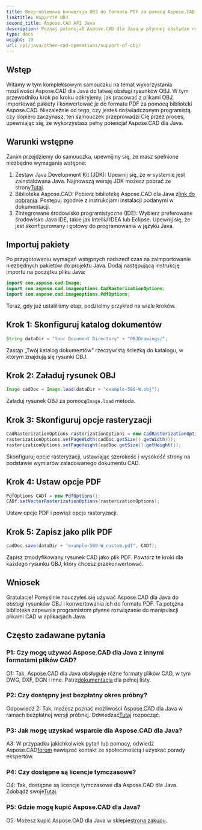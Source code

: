 ```yaml
---
title: Bezproblemowa konwersja OBJ do formatu PDF za pomocą Aspose.CAD dla Java
linktitle: Wsparcie OBJ
second_title: Aspose.CAD API Java
description: Poznaj potencjał Aspose.CAD dla Java w płynnej obsłudze rysunków OBJ. Konwertuj bez wysiłku do formatu PDF, korzystając z naszego przewodnika krok po kroku.
type: docs
weight: 19
url: /pl/java/other-cad-operations/support-of-obj/
---
```

## Wstęp

Witamy w tym kompleksowym samouczku na temat wykorzystania możliwości Aspose.CAD dla Java do łatwej obsługi rysunków OBJ. W tym przewodniku krok po kroku odkryjemy, jak pracować z plikami OBJ, importować pakiety i konwertować je do formatu PDF za pomocą biblioteki Aspose.CAD. Niezależnie od tego, czy jesteś doświadczonym programistą, czy dopiero zaczynasz, ten samouczek przeprowadzi Cię przez proces, upewniając się, że wykorzystasz pełny potencjał Aspose.CAD dla Java.

## Warunki wstępne

Zanim przejdziemy do samouczka, upewnijmy się, że masz spełnione niezbędne wymagania wstępne:
1. Zestaw Java Development Kit (JDK): Upewnij się, że w systemie jest zainstalowana Java. Najnowszą wersję JDK możesz pobrać ze strony[Tutaj](https://www.oracle.com/java/technologies/javase-downloads.html).
2.  Biblioteka Aspose.CAD: Pobierz bibliotekę Aspose.CAD dla Java z[link do pobrania](https://releases.aspose.com/cad/java/). Postępuj zgodnie z instrukcjami instalacji podanymi w dokumentacji.
3. Zintegrowane środowisko programistyczne (IDE): Wybierz preferowane środowisko Java IDE, takie jak IntelliJ IDEA lub Eclipse. Upewnij się, że jest skonfigurowany i gotowy do programowania w języku Java.

## Importuj pakiety

Po przygotowaniu wymagań wstępnych nadszedł czas na zaimportowanie niezbędnych pakietów do projektu Java. Dodaj następującą instrukcję importu na początku pliku Java:

```java
import com.aspose.cad.Image;
import com.aspose.cad.imageoptions.CadRasterizationOptions;
import com.aspose.cad.imageoptions.PdfOptions;
```

Teraz, gdy już ustaliliśmy etap, podzielmy przykład na wiele kroków.

## Krok 1: Skonfiguruj katalog dokumentów

```java
String dataDir = "Your Document Directory" + "OBJDrawings/";
```

Zastąp „Twój katalog dokumentów” rzeczywistą ścieżką do katalogu, w którym znajdują się rysunki OBJ.

## Krok 2: Załaduj rysunek OBJ

```java
Image cadDoc = Image.load(dataDir + "example-580-W.obj");
```

 Załaduj rysunek OBJ za pomocą`Image.load` metoda.

## Krok 3: Skonfiguruj opcje rasteryzacji

```java
CadRasterizationOptions rasterizationOptions = new CadRasterizationOptions();
rasterizationOptions.setPageWidth(cadDoc.getSize().getWidth());
rasterizationOptions.setPageHeight(cadDoc.getSize().getHeight());
```

Skonfiguruj opcje rasteryzacji, ustawiając szerokość i wysokość strony na podstawie wymiarów załadowanego dokumentu CAD.

## Krok 4: Ustaw opcje PDF

```java
PdfOptions CADf = new PdfOptions();
CADf.setVectorRasterizationOptions(rasterizationOptions);
```

Ustaw opcje PDF i powiąż opcje rasteryzacji.

## Krok 5: Zapisz jako plik PDF

```java
cadDoc.save(dataDir + "example-580-W_custom.pdf", CADf);
```

Zapisz zmodyfikowany rysunek CAD jako plik PDF.
Powtórz te kroki dla każdego rysunku OBJ, który chcesz przekonwertować.

## Wniosek

Gratulacje! Pomyślnie nauczyłeś się używać Aspose.CAD dla Java do obsługi rysunków OBJ i konwertowania ich do formatu PDF. Ta potężna biblioteka zapewnia programistom płynne rozwiązanie do manipulacji plikami CAD w aplikacjach Java.

## Często zadawane pytania

### P1: Czy mogę używać Aspose.CAD dla Java z innymi formatami plików CAD?

 O1: Tak, Aspose.CAD dla Java obsługuje różne formaty plików CAD, w tym DWG, DXF, DGN i inne. Patrz[dokumentacja](https://reference.aspose.com/cad/java/) dla pełnej listy.

### P2: Czy dostępny jest bezpłatny okres próbny?

Odpowiedź 2: Tak, możesz poznać możliwości Aspose.CAD dla Java w ramach bezpłatnej wersji próbnej. Odwiedzać[Tutaj](https://releases.aspose.com/) rozpocząć.

### P3: Jak mogę uzyskać wsparcie dla Aspose.CAD dla Java?

 A3: W przypadku jakichkolwiek pytań lub pomocy, odwiedź Aspose.CAD[forum](https://forum.aspose.com/c/cad/19) nawiązać kontakt ze społecznością i uzyskać porady ekspertów.

### P4: Czy dostępne są licencje tymczasowe?

 O4: Tak, dostępne są licencje tymczasowe dla Aspose.CAD dla Java. Zdobądź swoje[Tutaj](https://purchase.aspose.com/temporary-license/).

### P5: Gdzie mogę kupić Aspose.CAD dla Java?

O5: Możesz kupić Aspose.CAD dla Java w sklepie[strona zakupu](https://purchase.aspose.com/buy).